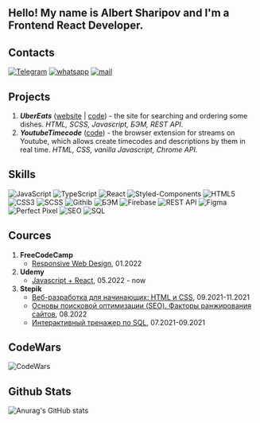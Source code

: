 ## Hello! My name is Albert Sharipov and I'm a Frontend React Developer. 
## Contacts
[![Telegram](https://img.shields.io/badge/Telegram-111111?style=for-the-badge&logo=telegram)]()
[![whatsapp](https://img.shields.io/badge/whatsapp-111111?style=for-the-badge&logo=whatsapp)]()
[![mail](https://img.shields.io/badge/mail-111111?style=for-the-badge&logo=mail.ru)](mailto:)

## Projects
1.  ___UberEats___ ([website](https://albshar.github.io/ubereats/) | [code](https://github.com/AlbShar/ubereats)) - the site for searching and ordering some dishes. _HTML, SCSS, Javascript, БЭМ, REST API_.
2.  ___YoutubeTimecode___ ([code](https://github.com/AlbShar/extension-youtubeTimecode)) - the browser extension for streams on Youtube, which allows create timecodes and descriptions by them in real time. _HTML, CSS, vanilla Javascript, Chrome API_.

## Skills
  ![JavaScript](https://img.shields.io/badge/JavaScript-212121?style=for-the-badge&logo=javascript&logoColor=F0DB4F) ![TypeScript](https://img.shields.io/badge/TypeScript-212121?style=for-the-badge&logo=typescript&logoColor=blue) ![React](https://img.shields.io/badge/React-212121?style=for-the-badge&logo=React&logoColor=blue) ![Styled-Components](https://img.shields.io/badge/Styled_Components-212121?style=for-the-badge&logo=StyledComponents&logoColor=pink) ![HTML5](https://img.shields.io/badge/-HTML5-E34F26?style=for-the-badge&logo=html5&logoColor=white) ![CSS3](https://img.shields.io/badge/-CSS3-1572B6?style=for-the-badge&logo=css3) ![SCSS](https://img.shields.io/badge/-SCSS-212121?style=for-the-badge&logo=Sass) ![Githib](https://img.shields.io/badge/Githib-212121?style=for-the-badge&logo=github&logoColor=white) ![БЭМ](https://img.shields.io/badge/БЭМ-212121?style=for-the-badge&logo=BEM&logoColor=white) ![Firebase](https://img.shields.io/badge/Firebase-212121?style=for-the-badge&logo=Firebase) ![REST API](https://img.shields.io/badge/REST_API-212121?style=for-the-badge) ![Figma](https://img.shields.io/badge/Figma-212121?style=for-the-badge&logo=Figma&logoColor=white) ![Perfect Pixel](https://img.shields.io/badge/Perfect_Pixel-212121?style=for-the-badge)  ![SEO](https://img.shields.io/badge/SEO-212121?style=for-the-badge&logo=SEO&logoColor=4B32C3) ![SQL](https://img.shields.io/badge/SQL-212121?style=for-the-badge&logo=SQL&logoColor=4B32C3)

## Cources
1. **FreeCodeCamp** 
   - [Responsive Web Design](https://drive.google.com/file/d/1eQmuRE89wyT7DjY0IXr_7mcWcNOOnay_/view?usp=sharing), 01.2022
2. **Udemy**
   - [Javascript + React](#), 05.2022 - now
3. **Stepik**
   - [Веб-разработка для начинающих: HTML и CSS](https://drive.google.com/file/d/18YArF7SUtugi9baCGMhpHGUnhwyj5tUz/view?usp=sharing), 09.2021-11.2021
   - [Основы поисковой оптимизации (SEO). Факторы ранжирования сайтов](https://drive.google.com/file/d/19mj9H4hVR2uTRLAdjHqYKbM8C8MLvjnV/view?usp=sharing), 08.2022
   - [Интерактивный тренажер по SQL](https://drive.google.com/file/d/1RoorLd-SVnFnN7RKvLtkF4I4uo3-8Lev/view?usp=sharing), 07.2021-09.2021

## CodeWars
![CodeWars](https://www.codewars.com/users/Alb_Shar/badges/large)

## Github Stats
![Anurag's GitHub stats](https://github-readme-stats-git-masterrstaa-rickstaa.vercel.app/api?username=AlbShar&show_icons=true&theme=tokyonight)

